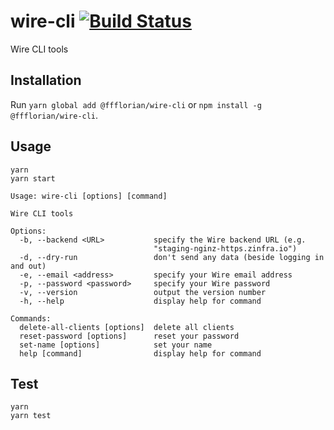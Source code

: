 # wire-cli [![Build Status](https://github.com/ffflorian/wire-cli/workflows/Build/badge.svg)](https://github.com/ffflorian/wire-cli/actions/)

Wire CLI tools

## Installation

Run `yarn global add @ffflorian/wire-cli` or `npm install -g @ffflorian/wire-cli`.

## Usage

```
yarn
yarn start
```

```
Usage: wire-cli [options] [command]

Wire CLI tools

Options:
  -b, --backend <URL>           specify the Wire backend URL (e.g.
                                "staging-nginz-https.zinfra.io")
  -d, --dry-run                 don't send any data (beside logging in and out)
  -e, --email <address>         specify your Wire email address
  -p, --password <password>     specify your Wire password
  -v, --version                 output the version number
  -h, --help                    display help for command

Commands:
  delete-all-clients [options]  delete all clients
  reset-password [options]      reset your password
  set-name [options]            set your name
  help [command]                display help for command
```

## Test

```
yarn
yarn test
```
